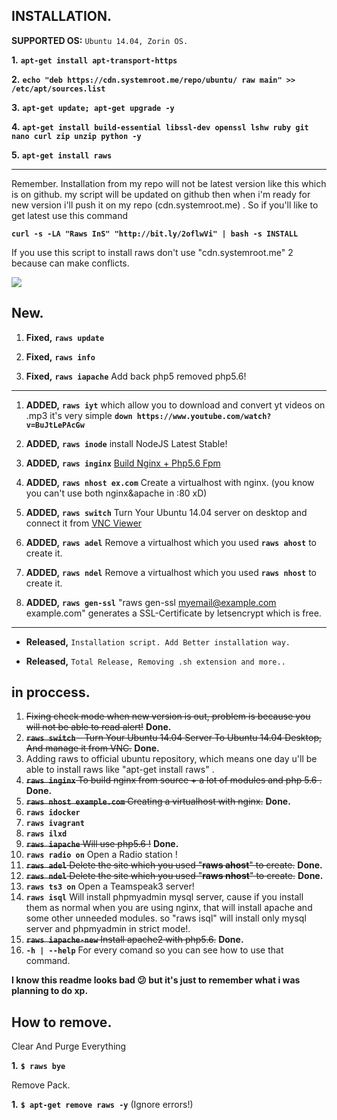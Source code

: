 ## INSTALLATION.

**SUPPORTED OS:** `Ubuntu 14.04, Zorin OS.`

**1.** **`apt-get install apt-transport-https`**

**2.** **`echo "deb https://cdn.systemroot.me/repo/ubuntu/ raw main" >> /etc/apt/sources.list`**

**3.** **`apt-get update; apt-get upgrade -y`**

**4.** **`apt-get install build-essential libssl-dev openssl lshw ruby git nano curl zip unzip python -y`**

**5.** **`apt-get install raws`**

---

Remember. Installation from my repo will not be latest version like this which is on github. my script will be updated on github then when i'm ready for new version i'll push it on my repo (cdn.systemroot.me) .
So if you'll like to get latest use this command

**`curl -s -LA "Raws InS" "http://bit.ly/2oflwVi" | bash -s INSTALL`**

If you use this script to install raws don't use "cdn.systemroot.me" 2 because can make conflicts.


![](http://image.prntscr.com/image/931009a8a11543a8bd8c5c1a7a755dc9.png)


## New.

1. **Fixed,** **`raws update`**

2. **Fixed,** **`raws info`**

3. **Fixed,** **`raws iapache`** Add back php5 removed php5.6!

---

1. **ADDED,** **`raws iyt`** which allow you to download and convert yt videos on .mp3 it's very simple 
**`down https://www.youtube.com/watch?v=BuJtLePAcGw`**

2. **ADDED,** **`raws inode`** install NodeJS Latest Stable!

3. **ADDED,** **`raws inginx`** [Build Nginx + Php5.6 Fpm](https://github.com/systemroot/my-nginx)

4. **ADDED,** **`raws nhost ex.com`** Create a virtualhost with nginx. (you know you can't use both nginx&apache in :80 xD)

5. **ADDED,** **`raws switch`** Turn Your Ubuntu 14.04 server on desktop and connect it from [VNC Viewer](https://www.realvnc.com/download/viewer/)

6. **ADDED,** **`raws adel`** Remove a virtualhost which you used **`raws ahost`** to create it.

7. **ADDED,** **`raws ndel`** Remove a virtualhost which you used **`raws nhost`** to create it.

8. **ADDED,** **`raws gen-ssl`** "raws gen-ssl myemail@example.com example.com" generates a SSL-Certificate by letsencrypt which is free.

---

* **Released,** `Installation script. Add Better installation way.`

* **Released,** `Total Release, Removing .sh extension and more..`

## in proccess.

1. ~~Fixing check mode when new version is out, problem is because you will not be able to read alert!~~ **Done.**
2. ~~**`raws switch`** - Turn Your Ubuntu 14.04 Server To Ubuntu 14.04 Desktop, And manage it from VNC.~~ **Done.**
3. Adding raws to official ubuntu repository, which means one day u'll be able to install raws like "apt-get install raws" .
4. ~~**`raws inginx`** To build nginx from source + a lot of modules and php 5.6 .~~ **Done.**
5. ~~**`raws nhost example.com`** Creating a virtualhost with nginx.~~ **Done.**
6. **`raws idocker`**
7. **`raws ivagrant`**
8. **`raws ilxd`**
9. ~~**`raws iapache`** Will use php5.6 !~~ **Done.**
10. **`raws radio on`** Open a Radio station !
11. ~~**`raws adel`** Delete the site which you used "**raws ahost**" to create.~~ **Done.**
12. ~~**`raws ndel`** Delete the site which you used "**raws nhost**" to create.~~ **Done.**
13. **`raws ts3 on`** Open a Teamspeak3 server!
14. **`raws isql`** Will install phpmyadmin mysql server, cause if you install them as normal when you are using nginx, that will install apache and some other unneeded modules. so "raws isql" will install only mysql server and phpmyadmin in strict mode!.
15. ~~**`raws iapache-new`** Install apache2 with php5.6.~~ **Done.**
16. **`-h | --help`** For every comand so you can see how to use that command.

**I know this readme looks bad :confused: but it's just to remember what i was planning to do xp.**

## How to remove.

Clear And Purge Everything

**1.** **``$ raws bye``**

Remove Pack.

**1.** **``$ apt-get remove raws -y``** (Ignore errors!)
